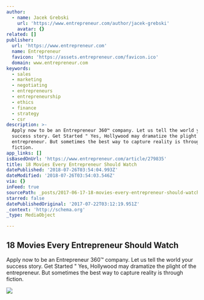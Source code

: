 ```yaml
---
author:
  - name: Jacek Grebski
    url: 'https://www.entrepreneur.com/author/jacek-grebski'
    avatar: {}
related: []
publisher:
  url: 'https://www.entrepreneur.com'
  name: Entrepreneur
  favicon: 'https://assets.entrepreneur.com/favicon.ico'
  domain: www.entrepreneur.com
keywords:
  - sales
  - marketing
  - negotiating
  - entrepreneurs
  - entrepreneurship
  - ethics
  - finance
  - strategy
  - csr
description: >-
  Apply now to be an Entrepreneur 360™ company. Let us tell the world your
  success story. Get Started " Yes, Hollywood may dramatize the plight of the
  entrepreneur. But sometimes the best way to capture reality is through
  fiction.
app_links: []
isBasedOnUrl: 'https://www.entrepreneur.com/article/279835'
title: 18 Movies Every Entrepreneur Should Watch
datePublished: '2018-07-26T03:54:04.993Z'
dateModified: '2018-07-26T03:54:03.546Z'
via: {}
inFeed: true
sourcePath: _posts/2017-06-17-18-movies-every-entrepreneur-should-watch.md
starred: false
datePublishedOriginal: '2017-07-22T03:12:19.951Z'
_context: 'http://schema.org'
_type: MediaObject

---
```

<article style=""><h1>18 Movies Every Entrepreneur Should Watch</h1><p>Apply now to be an Entrepreneur 360™ company. Let us tell the world your success story. Get Started " Yes, Hollywood may dramatize the plight of the entrepreneur. But sometimes the best way to capture reality is through fiction.</p><img src="https://assets.entrepreneur.com/content/3x2/1300/20170215181649-devil-wears-prada-hero.jpeg" /></article>